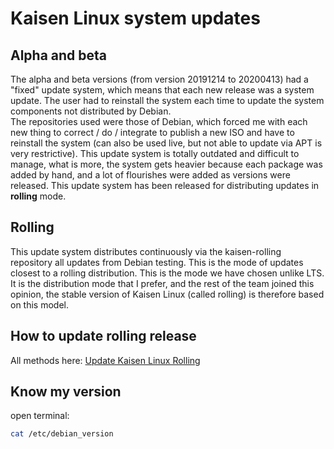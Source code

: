 # Kaisen Linux system updates

## Alpha and beta
The alpha and beta versions (from version 20191214 to 20200413) had a "fixed" update system, which means that each new release was a system update. The user had to reinstall the system each time to update the system components not distributed by Debian.  
The repositories used were those of Debian, which forced me with each new thing to correct / do / integrate to publish a new ISO and have to reinstall the system (can also be used live, but not able to update via APT is very restrictive).
This update system is totally outdated and difficult to manage, what is more, the system gets heavier because each package was added by hand, and a lot of flourishes were added as versions were released. This update system has been released for distributing updates in **rolling** mode.

## Rolling

This update system distributes continuously via the kaisen-rolling repository all updates from Debian testing. This is the mode of updates closest to a rolling distribution. This is the mode we have chosen unlike LTS. It is the distribution mode that I prefer, and the rest of the team joined this opinion, the stable version of Kaisen Linux (called rolling) is therefore based on this model.

## How to update rolling release

All methods here: [Update Kaisen Linux Rolling](https://kaisenlinux.org/documentation/Update-Kaisen-Linux-Rolling)

## Know my version

open terminal:

```bash
cat /etc/debian_version
```